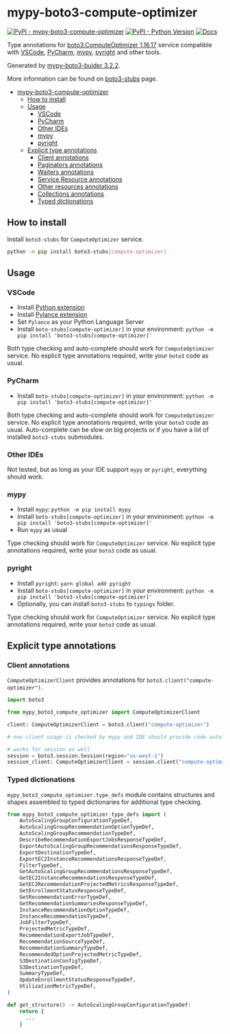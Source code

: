 # mypy-boto3-compute-optimizer

[![PyPI - mypy-boto3-compute-optimizer](https://img.shields.io/pypi/v/mypy-boto3-compute-optimizer.svg?color=blue)](https://pypi.org/project/mypy-boto3-compute-optimizer)
[![PyPI - Python Version](https://img.shields.io/pypi/pyversions/mypy-boto3-compute-optimizer.svg?color=blue)](https://pypi.org/project/mypy-boto3-compute-optimizer)
[![Docs](https://img.shields.io/readthedocs/mypy-boto3-builder.svg?color=blue)](https://mypy-boto3-builder.readthedocs.io/)

Type annotations for
[boto3.ComputeOptimizer 1.16.17](https://boto3.amazonaws.com/v1/documentation/api/1.16.17/reference/services/compute-optimizer.html#ComputeOptimizer) service
compatible with
[VSCode](https://code.visualstudio.com/),
[PyCharm](https://www.jetbrains.com/pycharm/),
[mypy](https://github.com/python/mypy),
[pyright](https://github.com/microsoft/pyright)
and other tools.

Generated by [mypy-boto3-buider 3.2.2](https://github.com/vemel/mypy_boto3_builder).

More information can be found on [boto3-stubs](https://pypi.org/project/boto3-stubs/) page.

- [mypy-boto3-compute-optimizer](#mypy-boto3-compute-optimizer)
  - [How to install](#how-to-install)
  - [Usage](#usage)
    - [VSCode](#vscode)
    - [PyCharm](#pycharm)
    - [Other IDEs](#other-ides)
    - [mypy](#mypy)
    - [pyright](#pyright)
  - [Explicit type annotations](#explicit-type-annotations)
    - [Client annotations](#client-annotations)
    - [Paginators annotations](#paginators-annotations)
    - [Waiters annotations](#waiters-annotations)
    - [Service Resource annotations](#service-resource-annotations)
    - [Other resources annotations](#other-resources-annotations)
    - [Collections annotations](#collections-annotations)
    - [Typed dictionations](#typed-dictionations)

## How to install

Install `boto3-stubs` for `ComputeOptimizer` service.

```bash
python -m pip install boto3-stubs[compute-optimizer]
```

## Usage

### VSCode

- Install [Python extension](https://marketplace.visualstudio.com/items?itemName=ms-python.python)
- Install [Pylance extension](https://marketplace.visualstudio.com/items?itemName=ms-python.vscode-pylance)
- Set `Pylance` as your Python Language Server
- Install `boto-stubs[compute-optimizer]` in your environment: `python -m pip install 'boto3-stubs[compute-optimizer]'`

Both type checking and auto-complete should work for `ComputeOptimizer` service.
No explicit type annotations required, write your `boto3` code as usual.

### PyCharm

- Install `boto-stubs[compute-optimizer]` in your environment: `python -m pip install 'boto3-stubs[compute-optimizer]'`

Both type checking and auto-complete should work for `ComputeOptimizer` service.
No explicit type annotations required, write your `boto3` code as usual.
Auto-complete can be slow on big projects or if you have a lot of installed `boto3-stubs` submodules.

### Other IDEs

Not tested, but as long as your IDE support `mypy` or `pyright`, everything should work.

### mypy

- Install `mypy`: `python -m pip install mypy`
- Install `boto-stubs[compute-optimizer]` in your environment: `python -m pip install 'boto3-stubs[compute-optimizer]'`
- Run `mypy` as usual

Type checking should work for `ComputeOptimizer` service.
No explicit type annotations required, write your `boto3` code as usual.

### pyright

- Install `pyright`: `yarn global add pyright`
- Install `boto-stubs[compute-optimizer]` in your environment: `python -m pip install 'boto3-stubs[compute-optimizer]'`
- Optionally, you can install `boto3-stubs` to `typings` folder.

Type checking should work for `ComputeOptimizer` service.
No explicit type annotations required, write your `boto3` code as usual.

## Explicit type annotations

### Client annotations

`ComputeOptimizerClient` provides annotations for `boto3.client("compute-optimizer")`.

```python
import boto3

from mypy_boto3_compute_optimizer import ComputeOptimizerClient

client: ComputeOptimizerClient = boto3.client("compute-optimizer")

# now client usage is checked by mypy and IDE should provide code auto-complete

# works for session as well
session = boto3.session.Session(region="us-west-1")
session_client: ComputeOptimizerClient = session.client("compute-optimizer")
```








### Typed dictionations

`mypy_boto3_compute_optimizer.type_defs` module contains structures and shapes assembled
to typed dictionaries for additional type checking.

```python
from mypy_boto3_compute_optimizer.type_defs import (
    AutoScalingGroupConfigurationTypeDef,
    AutoScalingGroupRecommendationOptionTypeDef,
    AutoScalingGroupRecommendationTypeDef,
    DescribeRecommendationExportJobsResponseTypeDef,
    ExportAutoScalingGroupRecommendationsResponseTypeDef,
    ExportDestinationTypeDef,
    ExportEC2InstanceRecommendationsResponseTypeDef,
    FilterTypeDef,
    GetAutoScalingGroupRecommendationsResponseTypeDef,
    GetEC2InstanceRecommendationsResponseTypeDef,
    GetEC2RecommendationProjectedMetricsResponseTypeDef,
    GetEnrollmentStatusResponseTypeDef,
    GetRecommendationErrorTypeDef,
    GetRecommendationSummariesResponseTypeDef,
    InstanceRecommendationOptionTypeDef,
    InstanceRecommendationTypeDef,
    JobFilterTypeDef,
    ProjectedMetricTypeDef,
    RecommendationExportJobTypeDef,
    RecommendationSourceTypeDef,
    RecommendationSummaryTypeDef,
    RecommendedOptionProjectedMetricTypeDef,
    S3DestinationConfigTypeDef,
    S3DestinationTypeDef,
    SummaryTypeDef,
    UpdateEnrollmentStatusResponseTypeDef,
    UtilizationMetricTypeDef,
)

def get_structure() -> AutoScalingGroupConfigurationTypeDef:
    return {
      ...
    }
```
